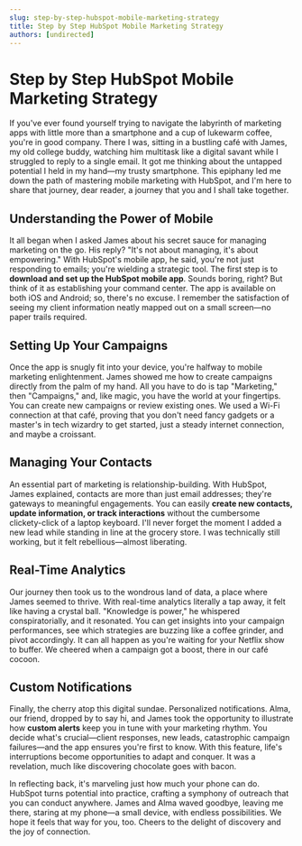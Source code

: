 ```yaml
---
slug: step-by-step-hubspot-mobile-marketing-strategy
title: Step by Step HubSpot Mobile Marketing Strategy
authors: [undirected]
---
```


# Step by Step HubSpot Mobile Marketing Strategy

If you've ever found yourself trying to navigate the labyrinth of marketing apps with little more than a smartphone and a cup of lukewarm coffee, you're in good company. There I was, sitting in a bustling café with James, my old college buddy, watching him multitask like a digital savant while I struggled to reply to a single email. It got me thinking about the untapped potential I held in my hand—my trusty smartphone. This epiphany led me down the path of mastering mobile marketing with HubSpot, and I'm here to share that journey, dear reader, a journey that you and I shall take together.

## Understanding the Power of Mobile

It all began when I asked James about his secret sauce for managing marketing on the go. His reply? "It's not about managing, it's about empowering." With HubSpot's mobile app, he said, you're not just responding to emails; you're wielding a strategic tool. The first step is to **download and set up the HubSpot mobile app**. Sounds boring, right? But think of it as establishing your command center. The app is available on both iOS and Android; so, there's no excuse. I remember the satisfaction of seeing my client information neatly mapped out on a small screen—no paper trails required.

## Setting Up Your Campaigns

Once the app is snugly fit into your device, you're halfway to mobile marketing enlightenment. James showed me how to create campaigns directly from the palm of my hand. All you have to do is tap "Marketing," then "Campaigns," and, like magic, you have the world at your fingertips. You can create new campaigns or review existing ones. We used a Wi-Fi connection at that café, proving that you don't need fancy gadgets or a master's in tech wizardry to get started, just a steady internet connection, and maybe a croissant.

## Managing Your Contacts

An essential part of marketing is relationship-building. With HubSpot, James explained, contacts are more than just email addresses; they're gateways to meaningful engagements. You can easily **create new contacts, update information, or track interactions** without the cumbersome clickety-click of a laptop keyboard. I'll never forget the moment I added a new lead while standing in line at the grocery store. I was technically still working, but it felt rebellious—almost liberating.

## Real-Time Analytics

Our journey then took us to the wondrous land of data, a place where James seemed to thrive. With real-time analytics literally a tap away, it felt like having a crystal ball. "Knowledge is power," he whispered conspiratorially, and it resonated. You can get insights into your campaign performances, see which strategies are buzzing like a coffee grinder, and pivot accordingly. It can all happen as you're waiting for your Netflix show to buffer. We cheered when a campaign got a boost, there in our café cocoon.

## Custom Notifications

Finally, the cherry atop this digital sundae. Personalized notifications. Alma, our friend, dropped by to say hi, and James took the opportunity to illustrate how **custom alerts** keep you in tune with your marketing rhythm. You decide what's crucial—client responses, new leads, catastrophic campaign failures—and the app ensures you're first to know. With this feature, life's interruptions become opportunities to adapt and conquer. It was a revelation, much like discovering chocolate goes with bacon.

In reflecting back, it's marveling just how much your phone can do. HubSpot turns potential into practice, crafting a symphony of outreach that you can conduct anywhere. James and Alma waved goodbye, leaving me there, staring at my phone—a small device, with endless possibilities. We hope it feels that way for you, too. Cheers to the delight of discovery and the joy of connection.